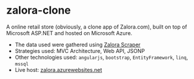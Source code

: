 # zalora-clone
A online retail store (obviously, a clone app of Zalora.com), built on top of Microsoft ASP.NET and hosted on Microsoft Azure.

* The data used were gathered using [Zalora Scraper](https://github.com/aldwyn/zalora-scraper)
* Strategies used: MVC Architecture, Web API, JSONP
* Other technologies used: `angularjs`, `bootstrap`, `EntityFramework`, `linq`, `mssql`
* Live host: [zalora.azurewebsites.net](http://zalora.azurewebsites.net)
